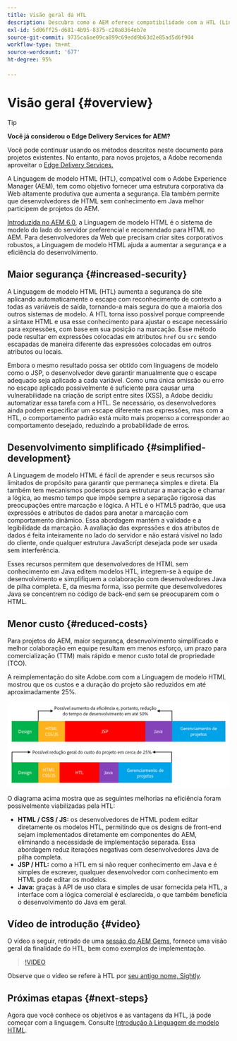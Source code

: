 ```yaml
---
title: Visão geral da HTL
description: Descubra como o AEM oferece compatibilidade com a HTL (Linguaguem de modelo HTML) para fornecer uma estrutura da Web produtiva de nível empresarial que melhore a segurança. Essa estrutura permite que desenvolvedores de HTML sem conhecimento em Java melhor participem de projetos do AEM.
exl-id: 5d06ff25-d681-4b95-8375-c28a8364eb7e
source-git-commit: 9735ca6ae09ca899c69edd9b63d2e85ad5d6f904
workflow-type: tm+mt
source-wordcount: '677'
ht-degree: 95%

---
```



# Visão geral {#overview}

>[!TIP]
>
>**Você já considerou o Edge Delivery Services for AEM?**
>
>Você pode continuar usando os métodos descritos neste documento para projetos existentes. No entanto, para novos projetos, a Adobe recomenda aproveitar o [Edge Delivery Services.](https://experienceleague.adobe.com/pt-br/docs/experience-manager-cloud-service/content/edge-delivery/overview)

A Linguagem de modelo HTML (HTL), compatível com o Adobe Experience Manager (AEM), tem como objetivo fornecer uma estrutura corporativa da Web altamente produtiva que aumenta a segurança. Ela também permite que desenvolvedores de HTML sem conhecimento em Java melhor participem de projetos do AEM.

[Introduzida no AEM 6.0](history.md), a Linguagem de modelo HTML é o sistema de modelo do lado do servidor preferencial e recomendado para HTML no AEM. Para desenvolvedores da Web que precisam criar sites corporativos robustos, a Linguagem de modelo HTML ajuda a aumentar a segurança e a eficiência do desenvolvimento.

## Maior segurança {#increased-security}

A Linguagem de modelo HTML (HTL) aumenta a segurança do site aplicando automaticamente o escape com reconhecimento de contexto a todas as variáveis de saída, tornando-a mais segura do que a maioria dos outros sistemas de modelo. A HTL torna isso possível porque compreende a sintaxe HTML e usa esse conhecimento para ajustar o escape necessário para expressões, com base em sua posição na marcação. Esse método pode resultar em expressões colocadas em atributos `href` ou `src` sendo escapadas de maneira diferente das expressões colocadas em outros atributos ou locais.

Embora o mesmo resultado possa ser obtido com linguagens de modelo como o JSP, o desenvolvedor deve garantir manualmente que o escape adequado seja aplicado a cada variável. Como uma única omissão ou erro no escape aplicado possivelmente é suficiente para causar uma vulnerabilidade na criação de script entre sites (XSS), a Adobe decidiu automatizar essa tarefa com a HTL. Se necessário, os desenvolvedores ainda podem especificar um escape diferente nas expressões, mas com a HTL, o comportamento padrão está muito mais propenso a corresponder ao comportamento desejado, reduzindo a probabilidade de erros.

## Desenvolvimento simplificado {#simplified-development}

A Linguagem de modelo HTML é fácil de aprender e seus recursos são limitados de propósito para garantir que permaneça simples e direta. Ela também tem mecanismos poderosos para estruturar a marcação e chamar a lógica, ao mesmo tempo que impõe sempre a separação rigorosa das preocupações entre marcação e lógica. A HTL é o HTML5 padrão, que usa expressões e atributos de dados para anotar a marcação com comportamento dinâmico. Essa abordagem mantém a validade e a legibilidade da marcação. A avaliação das expressões e dos atributos de dados é feita inteiramente no lado do servidor e não estará visível no lado do cliente, onde qualquer estrutura JavaScript desejada pode ser usada sem interferência.

Esses recursos permitem que desenvolvedores de HTML sem conhecimento em Java editem modelos HTL, integrem-se à equipe de desenvolvimento e simplifiquem a colaboração com desenvolvedores Java de pilha completa. E, da mesma forma, isso permite que desenvolvedores Java se concentrem no código de back-end sem se preocuparem com o HTML.

## Menor custo {#reduced-costs}

Para projetos do AEM, maior segurança, desenvolvimento simplificado e melhor colaboração em equipe resultam em menos esforço, um prazo para comercialização (TTM) mais rápido e menor custo total de propriedade (TCO).

A reimplementação do site Adobe.com com a Linguagem de modelo HTML mostrou que os custos e a duração do projeto são reduzidos em até aproximadamente 25%.

![Aumente a eficiência e diminua os custos](assets/chlimage_1.png)

O diagrama acima mostra que as seguintes melhorias na eficiência foram possivelmente viabilizadas pela HTL:

* **HTML / CSS / JS:** os desenvolvedores de HTML podem editar diretamente os modelos HTL, permitindo que os designs de front-end sejam implementados diretamente em componentes do AEM, eliminando a necessidade de implementação separada. Essa abordagem reduz iterações negativas com desenvolvedores Java de pilha completa.
* **JSP / HTL:** como a HTL em si não requer conhecimento em Java e é simples de escrever, qualquer desenvolvedor com conhecimento em HTML pode editar os modelos.
* **Java:** graças à API de uso clara e simples de usar fornecida pela HTL, a interface com a lógica comercial é esclarecida, o que também beneficia o desenvolvimento do Java em geral.

## Vídeo de introdução {#video}

O vídeo a seguir, retirado de uma [sessão do AEM Gems](https://experienceleague.adobe.com/pt-br/docs/events/experience-manager-gems-recordings/gems2014/aem-introduction-to-htl), fornece uma visão geral da finalidade do HTL, bem como exemplos de implementação.

>[!VIDEO](https://video.tv.adobe.com/v/19504/?quality=9)

Observe que o vídeo se refere à HTL por [seu antigo nome, Sightly](history.md).

## Próximas etapas {#next-steps}

Agora que você conhece os objetivos e as vantagens da HTL, já pode começar com a linguagem. Consulte [Introdução à Linguagem de modelo HTML](getting-started.md).
